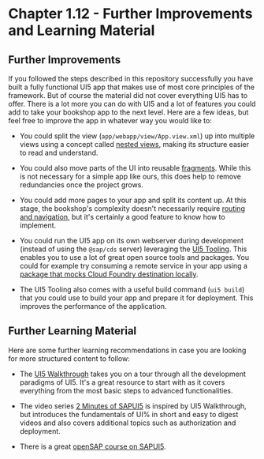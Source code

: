 # Chapter 1.12 - Further Improvements and Learning Material

## Further Improvements

If you followed the steps described in this repository successfully you have built a fully functional UI5 app that makes use of most core principles of the framework. But of course the material did not cover everything UI5 has to offer. There is a lot more you can do with UI5 and a lot of features you could add to take your bookshop app to the next level. Here are a few ideas, but feel free to improve the app in whatever way you would like to:
- You could split the view (`app/webapp/view/App.view.xml`) up into multiple views using a concept called [nested views](https://sapui5.hana.ondemand.com/#/topic/df8c9c3d79b54c928855162bafcd88ee), making its structure easier to read and understand.

- You could also move parts of the UI into reusable [fragments](https://sapui5.hana.ondemand.com/#/topic/4da72985139b4b83b5f1c1e0c0d2ed5a). While this is not necessary for a simple app like ours, this does help to remove redundancies once the project grows.

- You could add more pages to your app and split its content up. At this stage, the bookshop's complexity doesn't necessarily require [routing and navigation](https://sapui5.hana.ondemand.com/#/topic/e5200ee755f344c8aef8efcbab3308fb), but it's certainly a good feature to know how to implement.

- You could run the UI5 app on its own webserver during development (instead of using the `@sap/cds` server) leveraging the [UI5 Tooling](https://sap.github.io/ui5-tooling/). This enables you to use a lot of great open source tools and packages. You could for example try consuming a remote service in your app using a [package that mocks Cloud Foundry destination locally](https://www.npmjs.com/package/ui5-middleware-cfdestination).

- The UI5 Tooling also comes with a useful build command (`ui5 build`) that you could use to build your app and prepare it for deployment. This improves the performance of the application.

## Further Learning Material

Here are some further learning recommendations in case you are looking for more structured content to follow:

- The [UI5 Walkthrough](https://sapui5.hana.ondemand.com/#/topic/3da5f4be63264db99f2e5b04c5e853db) takes you on a tour through all the development paradigms of UI5. It's a great resource to start with as it covers everything from the most basic steps to advanced functionalities.

- The video series [2 Minutes of SAPUI5](https://www.youtube.com/watch?v=J9NMwsipMkw&list=PL6RpkC85SLQC4kuj22e4hw85Sa1pClD8y) is inspired by UI5 Walkthrough, but introduces the fundamentals of UI% in short and easy to digest videos and also covers additional topics such as authorization and deployment.

- There is a great [openSAP course on SAPUI5](https://open.sap.com/courses/ui52).